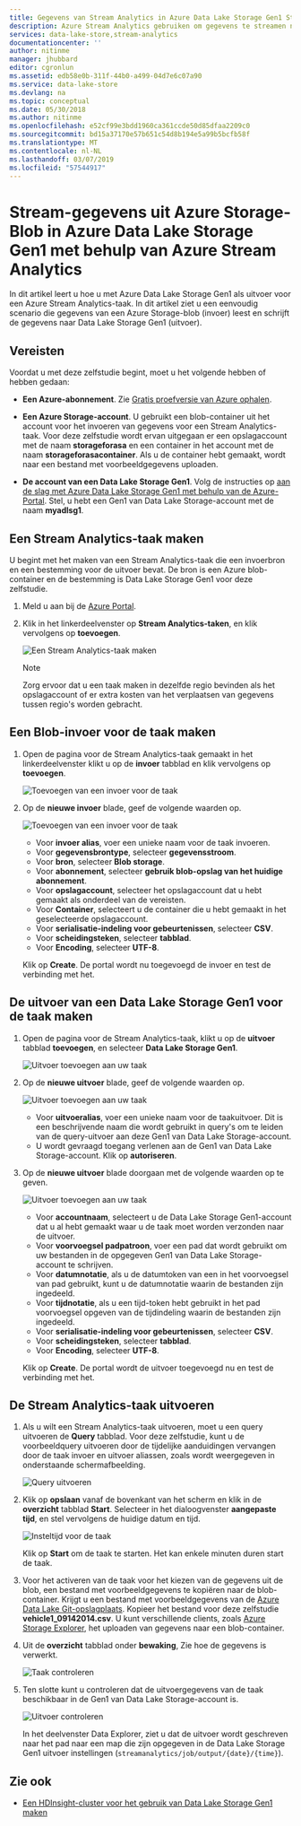 ```yaml
---
title: Gegevens van Stream Analytics in Azure Data Lake Storage Gen1 Stream | Microsoft Docs
description: Azure Stream Analytics gebruiken om gegevens te streamen naar Azure Data Lake Storage Gen1
services: data-lake-store,stream-analytics
documentationcenter: ''
author: nitinme
manager: jhubbard
editor: cgronlun
ms.assetid: edb58e0b-311f-44b0-a499-04d7e6c07a90
ms.service: data-lake-store
ms.devlang: na
ms.topic: conceptual
ms.date: 05/30/2018
ms.author: nitinme
ms.openlocfilehash: e52cf99e3bdd1960ca361ccde50d85dfaa2209c0
ms.sourcegitcommit: bd15a37170e57b651c54d8b194e5a99b5bcfb58f
ms.translationtype: MT
ms.contentlocale: nl-NL
ms.lasthandoff: 03/07/2019
ms.locfileid: "57544917"
---
```

# <a name="stream-data-from-azure-storage-blob-into-azure-data-lake-storage-gen1-using-azure-stream-analytics"></a>Stream-gegevens uit Azure Storage-Blob in Azure Data Lake Storage Gen1 met behulp van Azure Stream Analytics
In dit artikel leert u hoe u met Azure Data Lake Storage Gen1 als uitvoer voor een Azure Stream Analytics-taak. In dit artikel ziet u een eenvoudig scenario die gegevens van een Azure Storage-blob (invoer) leest en schrijft de gegevens naar Data Lake Storage Gen1 (uitvoer).

## <a name="prerequisites"></a>Vereisten
Voordat u met deze zelfstudie begint, moet u het volgende hebben of hebben gedaan:

* **Een Azure-abonnement**. Zie [Gratis proefversie van Azure ophalen](https://azure.microsoft.com/pricing/free-trial/).

* **Een Azure Storage-account**. U gebruikt een blob-container uit het account voor het invoeren van gegevens voor een Stream Analytics-taak. Voor deze zelfstudie wordt ervan uitgegaan er een opslagaccount met de naam **storageforasa** en een container in het account met de naam **storageforasacontainer**. Als u de container hebt gemaakt, wordt naar een bestand met voorbeeldgegevens uploaden. 
  
* **De account van een Data Lake Storage Gen1**. Volg de instructies op [aan de slag met Azure Data Lake Storage Gen1 met behulp van de Azure-Portal](data-lake-store-get-started-portal.md). Stel, u hebt een Gen1 van Data Lake Storage-account met de naam **myadlsg1**. 

## <a name="create-a-stream-analytics-job"></a>Een Stream Analytics-taak maken
U begint met het maken van een Stream Analytics-taak die een invoerbron en een bestemming voor de uitvoer bevat. De bron is een Azure blob-container en de bestemming is Data Lake Storage Gen1 voor deze zelfstudie.

1. Meld u aan bij de [Azure Portal](https://portal.azure.com).

2. Klik in het linkerdeelvenster op **Stream Analytics-taken**, en klik vervolgens op **toevoegen**.

    ![Een Stream Analytics-taak maken](./media/data-lake-store-stream-analytics/create.job.png "een Stream Analytics-taak maken")

    > [!NOTE]
    > Zorg ervoor dat u een taak maken in dezelfde regio bevinden als het opslagaccount of er extra kosten van het verplaatsen van gegevens tussen regio's worden gebracht.
    >

## <a name="create-a-blob-input-for-the-job"></a>Een Blob-invoer voor de taak maken

1. Open de pagina voor de Stream Analytics-taak gemaakt in het linkerdeelvenster klikt u op de **invoer** tabblad en klik vervolgens op **toevoegen**.

    ![Toevoegen van een invoer voor de taak](./media/data-lake-store-stream-analytics/create.input.1.png "invoer voor de taak toevoegen")

2. Op de **nieuwe invoer** blade, geef de volgende waarden op.

    ![Toevoegen van een invoer voor de taak](./media/data-lake-store-stream-analytics/create.input.2.png "invoer voor de taak toevoegen")

    * Voor **invoer alias**, voer een unieke naam voor de taak invoeren.
    * Voor **gegevensbrontype**, selecteer **gegevensstroom**.
    * Voor **bron**, selecteer **Blob storage**.
    * Voor **abonnement**, selecteer **gebruik blob-opslag van het huidige abonnement**.
    * Voor **opslagaccount**, selecteer het opslagaccount dat u hebt gemaakt als onderdeel van de vereisten. 
    * Voor **Container**, selecteert u de container die u hebt gemaakt in het geselecteerde opslagaccount.
    * Voor **serialisatie-indeling voor gebeurtenissen**, selecteer **CSV**.
    * Voor **scheidingsteken**, selecteer **tabblad**.
    * Voor **Encoding**, selecteer **UTF-8**.

    Klik op **Create**. De portal wordt nu toegevoegd de invoer en test de verbinding met het.


## <a name="create-a-data-lake-storage-gen1-output-for-the-job"></a>De uitvoer van een Data Lake Storage Gen1 voor de taak maken

1. Open de pagina voor de Stream Analytics-taak, klikt u op de **uitvoer** tabblad **toevoegen**, en selecteer **Data Lake Storage Gen1**.

    ![Uitvoer toevoegen aan uw taak](./media/data-lake-store-stream-analytics/create.output.1.png "uitvoer toevoegen aan uw taak")

2. Op de **nieuwe uitvoer** blade, geef de volgende waarden op.

    ![Uitvoer toevoegen aan uw taak](./media/data-lake-store-stream-analytics/create.output.2.png "uitvoer toevoegen aan uw taak")

    * Voor **uitvoeralias**, voer een unieke naam voor de taakuitvoer. Dit is een beschrijvende naam die wordt gebruikt in query's om te leiden van de query-uitvoer aan deze Gen1 van Data Lake Storage-account.
    * U wordt gevraagd toegang verlenen aan de Gen1 van Data Lake Storage-account. Klik op **autoriseren**.

3. Op de **nieuwe uitvoer** blade doorgaan met de volgende waarden op te geven.

    ![Uitvoer toevoegen aan uw taak](./media/data-lake-store-stream-analytics/create.output.3.png "uitvoer toevoegen aan uw taak")

    * Voor **accountnaam**, selecteert u de Data Lake Storage Gen1-account dat u al hebt gemaakt waar u de taak moet worden verzonden naar de uitvoer.
    * Voor **voorvoegsel padpatroon**, voer een pad dat wordt gebruikt om uw bestanden in de opgegeven Gen1 van Data Lake Storage-account te schrijven.
    * Voor **datumnotatie**, als u de datumtoken van een in het voorvoegsel van pad gebruikt, kunt u de datumnotatie waarin de bestanden zijn ingedeeld.
    * Voor **tijdnotatie**, als u een tijd-token hebt gebruikt in het pad voorvoegsel opgeven van de tijdindeling waarin de bestanden zijn ingedeeld.
    * Voor **serialisatie-indeling voor gebeurtenissen**, selecteer **CSV**.
    * Voor **scheidingsteken**, selecteer **tabblad**.
    * Voor **Encoding**, selecteer **UTF-8**.
    
    Klik op **Create**. De portal wordt de uitvoer toegevoegd nu en test de verbinding met het.
    
## <a name="run-the-stream-analytics-job"></a>De Stream Analytics-taak uitvoeren

1. Als u wilt een Stream Analytics-taak uitvoeren, moet u een query uitvoeren de **Query** tabblad. Voor deze zelfstudie, kunt u de voorbeeldquery uitvoeren door de tijdelijke aanduidingen vervangen door de taak invoer en uitvoer aliassen, zoals wordt weergegeven in onderstaande schermafbeelding.

    ![Query uitvoeren](./media/data-lake-store-stream-analytics/run.query.png "query uitvoeren")

2. Klik op **opslaan** vanaf de bovenkant van het scherm en klik in de **overzicht** tabblad **Start**. Selecteer in het dialoogvenster **aangepaste tijd**, en stel vervolgens de huidige datum en tijd.

    ![Insteltijd voor de taak](./media/data-lake-store-stream-analytics/run.query.2.png "tijd voor de taak instellen")

    Klik op **Start** om de taak te starten. Het kan enkele minuten duren start de taak.

3. Voor het activeren van de taak voor het kiezen van de gegevens uit de blob, een bestand met voorbeeldgegevens te kopiëren naar de blob-container. Krijgt u een bestand met voorbeeldgegevens van de [Azure Data Lake Git-opslagplaats](https://github.com/Azure/usql/tree/master/Examples/Samples/Data/AmbulanceData/Drivers.txt). Kopieer het bestand voor deze zelfstudie **vehicle1_09142014.csv**. U kunt verschillende clients, zoals [Azure Storage Explorer](https://storageexplorer.com/), het uploaden van gegevens naar een blob-container.

4. Uit de **overzicht** tabblad onder **bewaking**, Zie hoe de gegevens is verwerkt.

    ![Taak controleren](./media/data-lake-store-stream-analytics/run.query.3.png "taak controleren")

5. Ten slotte kunt u controleren dat de uitvoergegevens van de taak beschikbaar in de Gen1 van Data Lake Storage-account is. 

    ![Uitvoer controleren](./media/data-lake-store-stream-analytics/run.query.4.png "uitvoer controleren")

    In het deelvenster Data Explorer, ziet u dat de uitvoer wordt geschreven naar het pad naar een map die zijn opgegeven in de Data Lake Storage Gen1 uitvoer instellingen (`streamanalytics/job/output/{date}/{time}`).  

## <a name="see-also"></a>Zie ook
* [Een HDInsight-cluster voor het gebruik van Data Lake Storage Gen1 maken](data-lake-store-hdinsight-hadoop-use-portal.md)
